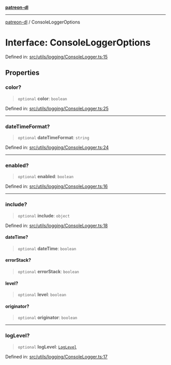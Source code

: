 [**patreon-dl**](../README.md)

***

[patreon-dl](../README.md) / ConsoleLoggerOptions

# Interface: ConsoleLoggerOptions

Defined in: [src/utils/logging/ConsoleLogger.ts:15](https://github.com/patrickkfkan/patreon-dl/blob/13dcc2ff5398507f6088673ed657c12686142841/src/utils/logging/ConsoleLogger.ts#L15)

## Properties

### color?

> `optional` **color**: `boolean`

Defined in: [src/utils/logging/ConsoleLogger.ts:25](https://github.com/patrickkfkan/patreon-dl/blob/13dcc2ff5398507f6088673ed657c12686142841/src/utils/logging/ConsoleLogger.ts#L25)

***

### dateTimeFormat?

> `optional` **dateTimeFormat**: `string`

Defined in: [src/utils/logging/ConsoleLogger.ts:24](https://github.com/patrickkfkan/patreon-dl/blob/13dcc2ff5398507f6088673ed657c12686142841/src/utils/logging/ConsoleLogger.ts#L24)

***

### enabled?

> `optional` **enabled**: `boolean`

Defined in: [src/utils/logging/ConsoleLogger.ts:16](https://github.com/patrickkfkan/patreon-dl/blob/13dcc2ff5398507f6088673ed657c12686142841/src/utils/logging/ConsoleLogger.ts#L16)

***

### include?

> `optional` **include**: `object`

Defined in: [src/utils/logging/ConsoleLogger.ts:18](https://github.com/patrickkfkan/patreon-dl/blob/13dcc2ff5398507f6088673ed657c12686142841/src/utils/logging/ConsoleLogger.ts#L18)

#### dateTime?

> `optional` **dateTime**: `boolean`

#### errorStack?

> `optional` **errorStack**: `boolean`

#### level?

> `optional` **level**: `boolean`

#### originator?

> `optional` **originator**: `boolean`

***

### logLevel?

> `optional` **logLevel**: [`LogLevel`](../type-aliases/LogLevel.md)

Defined in: [src/utils/logging/ConsoleLogger.ts:17](https://github.com/patrickkfkan/patreon-dl/blob/13dcc2ff5398507f6088673ed657c12686142841/src/utils/logging/ConsoleLogger.ts#L17)
